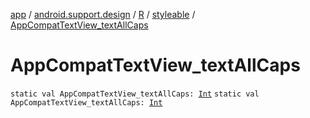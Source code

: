 [app](../../../index.md) / [android.support.design](../../index.md) / [R](../index.md) / [styleable](index.md) / [AppCompatTextView_textAllCaps](./-app-compat-text-view_text-all-caps.md)

# AppCompatTextView_textAllCaps

`static val AppCompatTextView_textAllCaps: `[`Int`](https://kotlinlang.org/api/latest/jvm/stdlib/kotlin/-int/index.html)
`static val AppCompatTextView_textAllCaps: `[`Int`](https://kotlinlang.org/api/latest/jvm/stdlib/kotlin/-int/index.html)